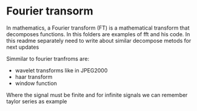 
# Fourier transorm

In mathematics, a Fourier transform (FT) is a mathematical transform that decomposes functions. 
In this folders are examples of fft and his code. 
In this readme separately need to write about similar decompose metods for next updates

Simmilar to fourier tranfroms are:
  - wavelet transforms like in JPEG2000
  - haar transform
  - window function

Where the signal must be finite and for infinite signals we can remember taylor series as example
